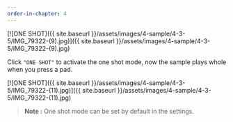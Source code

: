 ```yaml
---
order-in-chapter: 4
---
```


[![ONE SHOT]({{ site.baseurl }}/assets/images/4-sample/4-3-5/IMG_79322-(9).jpg)]({{
site.baseurl }}/assets/images/4-sample/4-3-5/IMG_79322-(9).jpg)

Click `"ONE SHOT"` to activate the one shot mode, now the sample plays whole when you press a pad.

[![ONE SHOT]({{ site.baseurl }}/assets/images/4-sample/4-3-5/IMG_79322-(11).jpg)]({{
site.baseurl }}/assets/images/4-sample/4-3-5/IMG_79322-(11).jpg)

> **Note :** One shot mode can be set by default in the settings.
